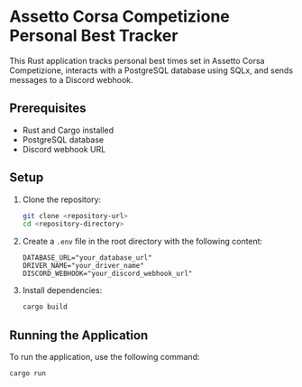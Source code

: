 # Assetto Corsa Competizione Personal Best Tracker

This Rust application tracks personal best times set in Assetto Corsa Competizione, interacts with a PostgreSQL database
using SQLx, and sends messages to a Discord webhook.

## Prerequisites

- Rust and Cargo installed
- PostgreSQL database
- Discord webhook URL

## Setup

1. Clone the repository:
    ```sh
    git clone <repository-url>
    cd <repository-directory>
    ```

2. Create a `.env` file in the root directory with the following content:
    ```dotenv
    DATABASE_URL="your_database_url"
    DRIVER_NAME="your_driver_name"
    DISCORD_WEBHOOK="your_discord_webhook_url"
    ```

3. Install dependencies:
    ```sh
    cargo build
    ```

## Running the Application

To run the application, use the following command:

```sh
cargo run
```